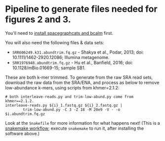 # Pipeline to generate files needed for figures 2 and 3.

You'll need to [install spacegraphcats and bcalm](https://github.com/spacegraphcats/spacegraphcats/blob/master/doc/installing-spacegraphcats.md) first.

You will also need the following files & data sets:

* `SRR606249.k31.abundtrim.fq.gz` - Shakya et al., Podar, 2013; doi: 10.1111/1462-2920.12086; Illumina metagenome.
* `SRR1976948.abundtrim.fq.gz` - Hu et al., Banfield, 2016; doi: 10.1128/mBio.01669-15; sample SB1.

These are both k-mer trimmed. To generate from the raw SRA read sets,
download the raw data from the SRA/ENA, and process as below to remove
low-abundance k-mers, using scripts from khmer=2.1.2:

```
# both interleave-reads.py and trim-low-abund.py come from khmer==2.1.2.
interleave-reads.py ${i}_1.fastq.gz ${i}_2.fastq.gz | 
        trim-low-abund.py -C 3 -Z 18 -M 20e9 -V - -o $i.abundtrim.fq.gz
```

Look at the ``Snakefile`` for more information for what happens next!
(This is a
[snakemake workflow](https://snakemake.readthedocs.io/en/stable/);
execute `snakemake` to run it, after installing the software above.)

